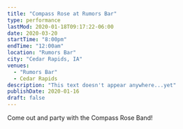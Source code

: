 ```yaml
---
title: "Compass Rose at Rumors Bar"
type: performance
lastMod: 2020-01-18T09:17:22-06:00
date: 2020-03-20
startTime: "8:00pm"
endTime: "12:00am"
location: "Rumors Bar"
city: "Cedar Rapids, IA"
venues:
  - "Rumors Bar"
  - Cedar Rapids
description: "This text doesn't appear anywhere...yet"
publishDate: 2020-01-16
draft: false
---
```


Come out and party with the Compass Rose Band!
